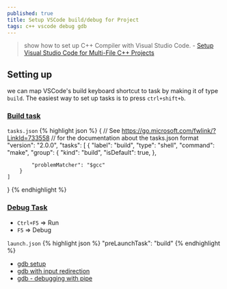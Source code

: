 ```yaml
---
published: true
title: Setup VSCode build/debug for Project
tags: c++ vscode debug gdb
---
```

> show how to set up C++ Compiler with Visual Studio Code. - [Setup Visual Studio Code for Multi-File C++ Projects](https://dev.to/talhabalaj/setup-visual-studio-code-for-multi-file-c-projects-1jpi)

## Setting up 
we can map VSCode's build keyboard shortcut to task by making it of type `build`. The easiest way to set up tasks is to press `ctrl+shift+b`.

### [Build task](https://code.visualstudio.com/Docs/editor/tasks)
`tasks.json` 
{% highlight json %}
{
    // See https://go.microsoft.com/fwlink/?LinkId=733558
    // for the documentation about the tasks.json format
    "version": "2.0.0",
    "tasks": [
        {
            "label": "build",
            "type": "shell",
            "command": "make",
            "group": {
                "kind": "build",
                "isDefault": true,
            },
            
            "problemMatcher": "$gcc"
        }
    ]
}
{% endhighlight %}

### [Debug Task](https://code.visualstudio.com/docs/editor/debugging)
- `Ctrl+F5` => Run
- `F5` => Debug

`launch.json`
{% highlight json %}
"preLaunchTask": "build"
{% endhighlight %}


- [gdb setup](https://github.com/Microsoft/vscode-cpptools/issues/106)
- [gdb with input redirection](https://stackoverflow.com/questions/4758175/how-to-use-gdb-with-input-redirection)
- [gdb - debugging with pipe](https://stackoverflow.com/questions/1456253/gdb-debugging-with-pipe)